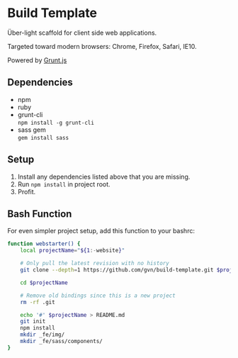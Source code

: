 # Build Template

Über-light scaffold for client side web applications. 

Targeted toward modern browsers: Chrome, Firefox, Safari, IE10.

Powered by [Grunt.js](http://gruntjs.com)

## Dependencies

- npm
- ruby
- grunt-cli  
`npm install -g grunt-cli`
- sass gem  
`gem install sass`

## Setup

1. Install any dependencies listed above that you are missing.
2. Run `npm install` in project root.
3. Profit.

## Bash Function

For even simpler project setup, add this function to your bashrc:

```bash
function webstarter() {
    local projectName="${1:-website}"

    # Only pull the latest revision with no history
    git clone --depth=1 https://github.com/gvn/build-template.git $projectName

    cd $projectName

    # Remove old bindings since this is a new project
    rm -rf .git

    echo '#' $projectName > README.md
    git init
    npm install
    mkdir _fe/img/
    mkdir _fe/sass/components/
}
```
